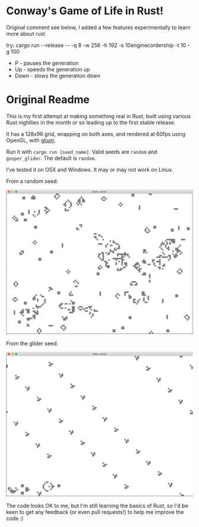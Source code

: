 # Conway's Game of Life in Rust!

Original comment see below, I added a few features experimentally to learn more about rust

try: cargo run --release -- -q 8 -w 256 -h 192 -s 10enginecordership -t 10 -g 100

* P - pauses the generation
* Up - speeds the generation up
* Down - slows the generation down


# Original Readme

This is my first attempt at making something real in Rust, built using various Rust nightlies in the month or so
leading up to the first stable release. 

It has a 128x96 grid, wrapping on both axes, and rendered at 60fps using OpenGL, with [glium](http://github.com/tomaka/glium).

Run it with `cargo run [seed_name]`. Valid seeds are `random` and `gosper_glider`. The default is `random`.

I've tested it on OSX and Windows. It may or may not work on Linux.

From a random seed:

![random image](random.png)

From the glider seed:

![glider image](gliders.png)

The code looks OK to me, but I'm still learning the basics of Rust, so I'd be keen to get any feedback (or even pull
requests!) to help me improve the code :)
